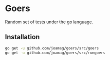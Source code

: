 # Goers

Random set of tests under the go language.

## Installation

```bash
go get -u github.com/joamag/goers/src/goers
go get -u github.com/joamag/goers/src/rungoers
```
